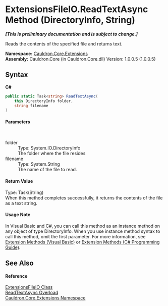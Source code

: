 # ExtensionsFileIO.ReadTextAsync Method (DirectoryInfo, String)
 _**\[This is preliminary documentation and is subject to change.\]**_

Reads the contents of the specified file and returns text.

**Namespace:**&nbsp;<a href="N_Cauldron_Core_Extensions">Cauldron.Core.Extensions</a><br />**Assembly:**&nbsp;Cauldron.Core (in Cauldron.Core.dll) Version: 1.0.0.5 (1.0.0.5)

## Syntax

**C#**<br />
``` C#
public static Task<string> ReadTextAsync(
	this DirectoryInfo folder,
	string filename
)
```


#### Parameters
&nbsp;<dl><dt>folder</dt><dd>Type: System.IO.DirectoryInfo<br />The folder where the file resides</dd><dt>filename</dt><dd>Type: System.String<br />The name of the file to read.</dd></dl>

#### Return Value
Type: Task(String)<br />When this method completes successfully, it returns the contents of the file as a text string.

#### Usage Note
In Visual Basic and C#, you can call this method as an instance method on any object of type DirectoryInfo. When you use instance method syntax to call this method, omit the first parameter. For more information, see <a href="http://msdn.microsoft.com/en-us/library/bb384936.aspx">Extension Methods (Visual Basic)</a> or <a href="http://msdn.microsoft.com/en-us/library/bb383977.aspx">Extension Methods (C# Programming Guide)</a>.

## See Also


#### Reference
<a href="T_Cauldron_Core_Extensions_ExtensionsFileIO">ExtensionsFileIO Class</a><br /><a href="Overload_Cauldron_Core_Extensions_ExtensionsFileIO_ReadTextAsync">ReadTextAsync Overload</a><br /><a href="N_Cauldron_Core_Extensions">Cauldron.Core.Extensions Namespace</a><br />
